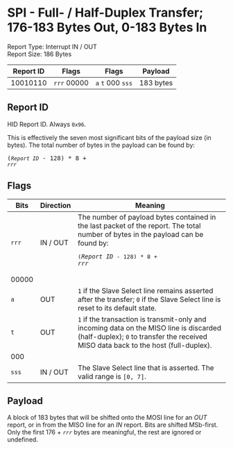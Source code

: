 
# SPI - Full- / Half-Duplex Transfer; 176-183 Bytes Out, 0-183 Bytes In
Report Type: Interrupt IN / OUT<br />
Report Size: 186 Bytes

| Report ID | Flags | Flags | Payload |
|-----------|-------|-------|---------|
| 10010110 | `rrr`&nbsp;00000 | `a`&nbsp;`t`&nbsp;000&nbsp;`sss` | 183 bytes |

## Report ID
HID Report ID.  Always `0x96`.

This is effectively the seven most significant bits of the payload size (in bytes).  The total number of bytes in the payload can be found by: <pre>(*`Report ID`* - 128) * 8 + *`rrr`*</pre>

## Flags
| Bits  | Direction | Meaning |
|-------|-----------|---------|
| `rrr` | IN / OUT  | The number of payload bytes contained in the last packet of the report.  The total number of bytes in the payload can be found by: <pre>(*`Report ID`* - 128) * 8 + *`rrr`*</pre> |
| 00000 |          |                                                                       |
| `a`   | OUT      | `1` if the Slave Select line remains asserted after the transfer; `0` if the Slave Select line is reset to its default state. |
| `t`   | OUT      | `1` if the transaction is transmit-only and incoming data on the MISO line is discarded (half-duplex); `0` to transfer the received MISO data back to the host (full-duplex). |
| 000   |          |                                                                       |
| `sss` | IN / OUT | The Slave Select line that is asserted.  The valid range is `[0, 7]`. |

## Payload
A block of 183 bytes that will be shifted onto the MOSI line for an *OUT* report, or in from the MISO line for an *IN* report.  Bits are shifted MSb-first.  Only the first 176 + *`rrr`* bytes are meaningful, the rest are ignored or undefined.
